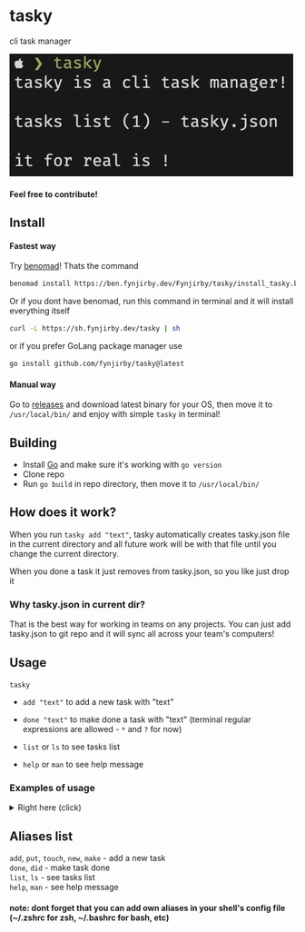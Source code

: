# tasky

cli task manager

<img src="photo.png" width="500px">

#### Feel free to contribute!

## Install

#### Fastest way 
Try [benomad](https://github.com/fynjirby/benomad/)! Thats the command
```sh
benomad install https://ben.fynjirby.dev/Fynjirby/tasky/install_tasky.ben
```
Or if you dont have benomad, run this command in terminal and it will install everything itself
```sh
curl -L https://sh.fynjirby.dev/tasky | sh
```
or if you prefer GoLang package manager use
```sh
go install github.com/fynjirby/tasky@latest
```
#### Manual way
Go to [releases](https://github.com/Fynjirby/tasky/releases/) and download latest binary for your OS, then move it to `/usr/local/bin/` and enjoy with simple `tasky` in terminal!

## Building
- Install [Go](https://go.dev/) and make sure it's working with `go version`
- Clone repo
- Run `go build` in repo directory, then move it to `/usr/local/bin/`

## How does it work?

When you run `tasky add "text"`, tasky automatically creates tasky.json file in the current directory and all future work will be with that file until you change the current directory.

When you done a task it just removes from tasky.json, so you like just drop it

### Why tasky.json in current dir?

That is the best way for working in teams on any projects. You can just add tasky.json to git repo and it will sync all across your team's computers!

## Usage

`tasky`

-   `add "text"` to add a new task with "text"
-   `done "text"` to make done a task with "text" (terminal regular expressions are allowed - `*` and `?` for now)
-   `list` or `ls` to see tasks list


-   `help` or `man` to see help message

### Examples of usage

<details> 
<summary>Right here (click)</summary>
  
`tasky add "make some things in new version"` <br>
Will add a task with name of "make some things in new version" <br>
`tasky done "make some things in new version"` <br>
Will make done the task you have just created (it's name is "make some things in new version" if you already forgot 😊) <br>
`tasky list` <br>
Will display all the tasks you have (in tasky.json in current dir for sure) <br>

</details>

## Aliases list

`add`, `put`, `touch`, `new`, `make` - add a new task <br>
`done`, `did` - make task done <br>
`list`, `ls` - see tasks list <br>
`help`, `man` - see help message

#### note: dont forget that you can add own aliases in your shell's config file (~/.zshrc for zsh, ~/.bashrc for bash, etc)
